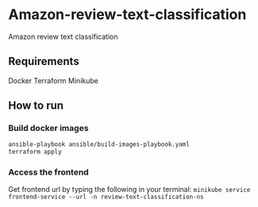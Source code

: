 # Amazon-review-text-classification
Amazon review text classification

## Requirements
Docker
Terraform
Minikube

## How to run
### Build docker images
``` bash
ansible-playbook ansible/build-images-playbook.yaml
terraform apply
```
### Access the frontend
Get frontend url by typing the following in your terminal:
```minikube service frontend-service --url -n review-text-classification-ns```
